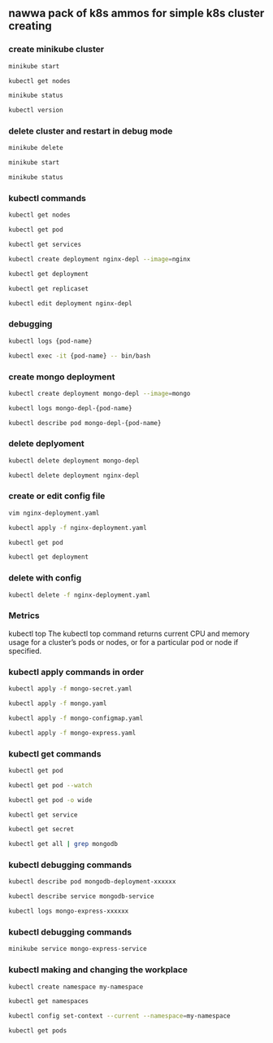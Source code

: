 
<!-- GETTING STARTED -->
## nawwa pack of k8s ammos for simple k8s cluster creating

### create minikube cluster


```sh
minikube start 

kubectl get nodes

minikube status

kubectl version
```

### delete cluster and restart in debug mode
```sh
minikube delete

minikube start 

minikube status
```


### kubectl commands

```sh
kubectl get nodes

kubectl get pod

kubectl get services

kubectl create deployment nginx-depl --image=nginx

kubectl get deployment

kubectl get replicaset

kubectl edit deployment nginx-depl
```


### debugging
```sh
kubectl logs {pod-name}

kubectl exec -it {pod-name} -- bin/bash
```

### create mongo deployment
```sh
kubectl create deployment mongo-depl --image=mongo

kubectl logs mongo-depl-{pod-name}

kubectl describe pod mongo-depl-{pod-name}
```

### delete deplyoment
```sh
kubectl delete deployment mongo-depl

kubectl delete deployment nginx-depl
```

### create or edit config file
```sh
vim nginx-deployment.yaml

kubectl apply -f nginx-deployment.yaml

kubectl get pod

kubectl get deployment
```

### delete with config
```sh
kubectl delete -f nginx-deployment.yaml
```

### Metrics
kubectl top The kubectl top command returns current CPU and memory usage for a cluster’s pods or nodes, or for a particular pod or node if specified.

### kubectl apply commands in order

```sh
kubectl apply -f mongo-secret.yaml

kubectl apply -f mongo.yaml

kubectl apply -f mongo-configmap.yaml 

kubectl apply -f mongo-express.yaml

```

### kubectl get commands
```sh
kubectl get pod

kubectl get pod --watch

kubectl get pod -o wide

kubectl get service

kubectl get secret

kubectl get all | grep mongodb
```
### kubectl debugging commands
```sh
kubectl describe pod mongodb-deployment-xxxxxx

kubectl describe service mongodb-service

kubectl logs mongo-express-xxxxxx
```
### kubectl debugging commands
```sh
minikube service mongo-express-service
```

### kubectl making and changing the workplace

```sh
kubectl create namespace my-namespace

kubectl get namespaces

kubectl config set-context --current --namespace=my-namespace

kubectl get pods
```





  
